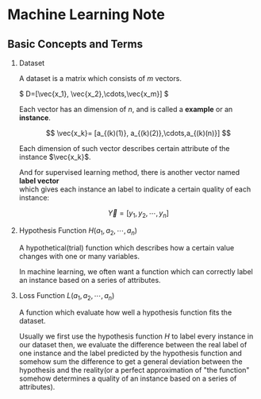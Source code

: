 # Machine Learning Note

## Basic Concepts and Terms

1. Dataset

   A dataset is a matrix which consists of $m$ vectors. 

   $ D=[\vec{x_1}, \vec{x_2},\cdots,\vec{x_m}] $

   Each vector has an dimension of $n$, and is called a  **example** or an **instance**.

   $$ \vec{x_k}= [a_{(k)(1)}, a_{(k)(2)},\cdots,a_{(k)(n)}] $$

   Each dimension of such vector describes certain attribute of the instance  $\vec{x_k}$. 

   And for supervised learning method, there is another vector named **label vector**  
   which gives each instance an label to indicate a certain quality of each instance:

   $$ \vec{Y}=[y_{1},y_2,\cdots,y_n] $$

2. Hypothesis Function $H(a_1,a_2,\cdots,a_n)$ 

   A hypothetical(trial) function which describes how a certain value changes with one or many variables.  

   In machine learning, we often want a function which can correctly label an instance based on a series of attributes.

3. Loss Function $L(a_1,a_2,\cdots, a_n)$ 

   A function which evaluate how well a hypothesis function fits the dataset.  
   
   Usually we first use the hypothesis function $H$ to label every instance in our dataset then, we evaluate the difference between the real label of one instance and the label predicted by the hypothesis function and somehow sum the difference to get a general deviation between the hypothesis and the reality(or a perfect approximation of "the function" somehow determines a quality of an instance based on a series of attributes).
